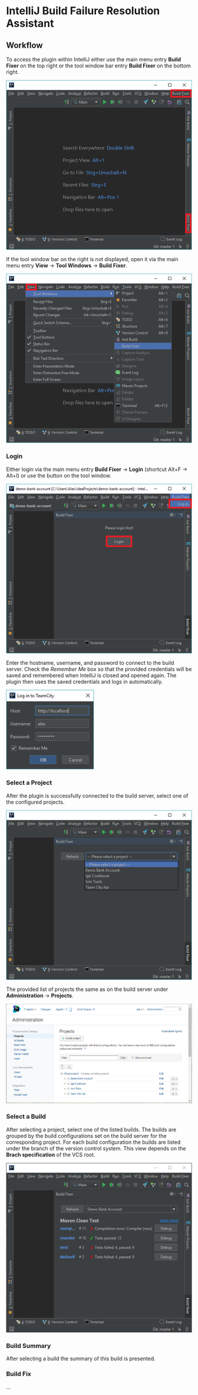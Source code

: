 # IntelliJ Build Failure Resolution Assistant

## Workflow

To access the plugin within IntelliJ either use the main menu entry **Build Fixer** on the top right or the tool window bar entry **Build Fixer** on the bottom right.

![Open Plugin](assets/01_open_plugin.png)

If the tool window bar on the right is not displayed, open it via the main menu entry **View** -> **Tool Windows** -> **Build Fixer**.

![Open Plugin](assets/02_open_plugin.png)

### Login

Either login via the main menu entry **Build Fixer** -> **Login** (shortcut Alt+F -> Alt+I) or use the button on the tool window.

![Login](assets/03_login.png)

Enter the hostname, username, and password to connect to the build server. Check the _Remember Me_ box so that the provided credentials will be saved and remembered when IntelliJ is closed and opened again. The plugin then uses the saved credentials and logs in automatically.

![Login](assets/04_login.png)

### Select a Project

After the plugin is successfully connected to the build server, select one of the configured projects.

![Select Project](assets/05_select_project.png)

The provided list of projects the same as on the build server under **Administration** -> **Projects**.

![Select Project](assets/06_select_project.png)

### Select a Build

After selecting a project, select one of the listed builds. The builds are grouped by the build configurations set on the build server for the corresponding project. For each build configuration the builds are listed under the branch of the version control system. This view depends on the **Brach specification** of the VCS root.

![Select Build](assets/07_select_build.png)

### Build Summary

After selecting a build the summary of this build is presented.

### Build Fix

...
